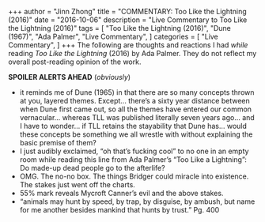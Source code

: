 +++
author = "Jinn Zhong"
title = "COMMENTARY: Too Like the Lightning (2016)"
date = "2016-10-06"
description = "Live Commentary to Too Like the Lightning (2016)"
tags = [
    "Too Like the Lightning (2016)",
    "Dune (1967)",
    "Ada Palmer",
    "Live Commentary",
]
categories = [
    "Live Commentary",
]
+++
The following are thoughts and reactions I had _while_ reading _Too Like the Lightning_ (2016) by Ada Palmer. They do not reflect my overall post-reading opinion of the work. 

**SPOILER ALERTS AHEAD** (_obviously_)

* it reminds me of Dune (1965) in that there are so many concepts thrown at you, layered themes. Except… there’s a sixty year distance between when Dune first came out, so all the themes have entered our common vernacular… whereas TLL was published literally seven years ago… and I have to wonder… if TLL retains the stayability that Dune has… would these concepts be something we all wrestle with without explaining the basic premise of them?
* I just audibly exclaimed, “oh that’s fucking cool” to no one in an empty room while reading this line from Ada Palmer’s “Too Like a Lightning”: Do made-up dead people go to the afterlife?
* OMG. The no-no box. The things Bridger could miracle into existence. The stakes just went off the charts.
* 55% mark reveals Mycroft Canner’s evil and the above stakes.
* “animals may hunt by speed, by trap, by disguise, by ambush, but name for me another besides mankind that hunts by trust.” Pg. 400
